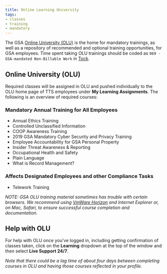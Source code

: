 ```yaml
---
title: Online Learning University
tags:
- classes
- training
- mandatory
---
```


The GSA [Online University (OLU)](https://gsaolu.gsa.gov/) is the home for mandatory trainings, as well as a repository of recommended and optional training opportunities, for GSA employees. Time spent taking OLU trainings should be coded as `969 - GSA-mandated Non-Billable Work` in [Tock]({{site.baseurl}}/tock).


## <a id="online-university">Online University (OLU)</a>

Required classes will be assigned in OLU and pushed individually to the OLU home page of TTS employees under **My Learning Assignments**. The following is an overview of required courses:

### Mandatory Annual Training for All Employees
* Annual Ethics Training
* Controlled Unclassified Information
* COOP Awareness Training
* 2019 GSA Mandatory Cyber Security and Privacy Training
* Employee Accountability for GSA Personal Property
* Insider Threat Awareness & Reporting
* Occupational Health and Safety
* Plain Language
* What is Record Management?

### Affects Designated Employees and other Compliance Tasks
* Telework Training

*NOTE: GSA OLU training material sometimes has trouble with certain browsers. We recommend using [VmWare Horizon]({{site.baseurl}}/vmware-horizon) and Internet Explorer or, on Mac, Safari, to ensure successful course completion and documentation.*


## Help with OLU
For help with OLU once you've logged in, including getting confirmation of classes taken, click on the **Learning** dropdown at the top of the window and then select **Live Support 24/7**.

*Note that there could be a lag time of about four days between completing courses in OLU and having those courses reflected in your profile.*
